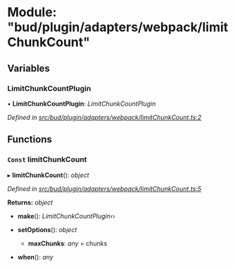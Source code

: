 # Module: "bud/plugin/adapters/webpack/limitChunkCount"

## Variables

###  LimitChunkCountPlugin

• **LimitChunkCountPlugin**: *LimitChunkCountPlugin*

*Defined in [src/bud/plugin/adapters/webpack/limitChunkCount.ts:2](https://github.com/roots/bud-support/blob/bd00b72/src/bud/plugin/adapters/webpack/limitChunkCount.ts#L2)*

## Functions

### `Const` limitChunkCount

▸ **limitChunkCount**(): *object*

*Defined in [src/bud/plugin/adapters/webpack/limitChunkCount.ts:5](https://github.com/roots/bud-support/blob/bd00b72/src/bud/plugin/adapters/webpack/limitChunkCount.ts#L5)*

**Returns:** *object*

* **make**(): *LimitChunkCountPlugin‹›*

* **setOptions**(): *object*

  * **maxChunks**: *any* = chunks

* **when**(): *any*
